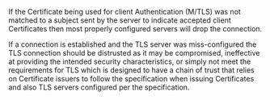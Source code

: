 If the Certificate being used for client Authentication (M/TLS) was not matched to a subject sent by the server to indicate accepted client Certificates then most properly configured servers will drop the connection.

If a connection is established and the TLS server was miss-configured the TLS connection should be distrusted as it may be compromised, ineffective at providing the intended security characteristics, or simply not meet the requirements for TLS which is designed to have a chain of trust that relies on Certificate issuers to follow the specification when issuing Certificates and also TLS servers configured per the specification.
